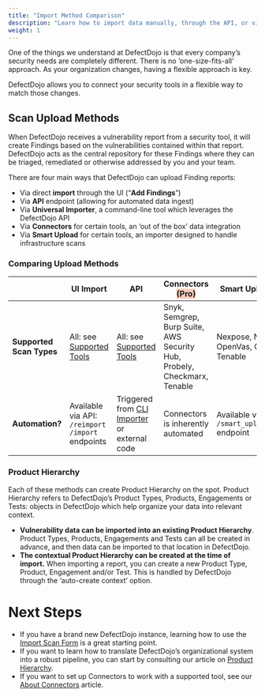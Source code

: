 ```yaml
---
title: "Import Method Comparison"
description: "Learn how to import data manually, through the API, or via a connector"
weight: 1
---
```


One of the things we understand at DefectDojo is that every company’s security needs are completely different. There is no ‘one\-size\-fits\-all’ approach. As your organization changes, having a flexible approach is key.

DefectDojo allows you to connect your security tools in a flexible way to match those changes.

## Scan Upload Methods

When DefectDojo receives a vulnerability report from a security tool, it will create Findings based on the vulnerabilities contained within that report. DefectDojo acts as the central repository for these Findings where they can be triaged, remediated or otherwise addressed by you and your team.

There are four main ways that DefectDojo can upload Finding reports:

* Via direct **import** through the UI (“**Add Findings**”)
* Via **API** endpoint (allowing for automated data ingest)
* Via **Universal Importer**, a command-line tool which leverages the DefectDojo API
* Via **Connectors** for certain tools, an ‘out of the box’ data integration
* Via **Smart Upload** for certain tools, an importer designed to handle infrastructure scans

### Comparing Upload Methods

|  | **UI Import** | **API** | **Connectors** <span style="background-color:rgba(242, 86, 29, 0.3)">(Pro)</span> | **Smart Upload**  <span style="background-color:rgba(242, 86, 29, 0.3)">(Pro)</span>|
| --- | --- | --- | --- | --- |
| **Supported Scan Types** | All: see [Supported Tools](/en/connecting_your_tools/parsers) | All: see [Supported Tools](/en/connecting_your_tools/parsers) | Snyk, Semgrep, Burp Suite, AWS Security Hub, Probely, Checkmarx, Tenable | Nexpose, NMap, OpenVas, Qualys, Tenable |
| **Automation?** | Available via API: `/reimport` `/import` endpoints | Triggered from [CLI Importer](../external_tools) or external code | Connectors is inherently automated | Available via API: `/smart_upload_import` endpoint |

### Product Hierarchy

Each of these methods can create Product Hierarchy on the spot. Product Hierarchy refers to DefectDojo’s Product Types, Products, Engagements or Tests: objects in DefectDojo which help organize your data into relevant context.

* **Vulnerability data can be imported into an existing Product Hierarchy**. Product Types, Products, Engagements and Tests can all be created in advance, and then data can be imported to that location in DefectDojo.
* **The contextual Product Hierarchy can be created at the time of import.** When importing a report, you can create a new Product Type, Product, Engagement and/or Test. This is handled by DefectDojo through the ‘auto\-create context’ option.

# Next Steps

* If you have a brand new DefectDojo instance, learning how to use the [Import Scan Form](../import_scan_files/import_scan_ui) is a great starting point.
* If you want to learn how to translate DefectDojo’s organizational system into a robust pipeline, you can start by consulting our article on [Product Hierarchy](/en/working_with_findings/organizing_engagements_tests/product_hierarchy/).
* If you want to set up Connectors to work with a supported tool, see our [About Connectors](../connectors/about_connectors/) article.
